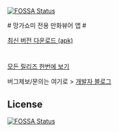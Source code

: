 [![FOSSA Status](https://app.fossa.io/api/projects/git%2Bgithub.com%2Fjunheah%2FMangaViewAndroid.svg?type=shield)](https://app.fossa.io/projects/git%2Bgithub.com%2Fjunheah%2FMangaViewAndroid?ref=badge_shield)

﻿# 망가쇼미 전용 만화뷰어 앱 # 

[최신 버전 다운로드 (apk)](https://junheah.github.io/MangaViewAndroid/)
#
[모든 릴리즈 한번에 보기](https://github.com/junheah/MangaViewAndroid/tree/master/app/release)

버그제보/문의는 여기로 > [개발자 블로그](https://blog.naver.com/imaginaly)


## License
[![FOSSA Status](https://app.fossa.io/api/projects/git%2Bgithub.com%2Fjunheah%2FMangaViewAndroid.svg?type=large)](https://app.fossa.io/projects/git%2Bgithub.com%2Fjunheah%2FMangaViewAndroid?ref=badge_large)